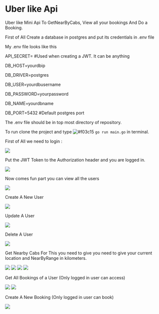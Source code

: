 # Uber like Api
Uber like Mini  Api To GetNearByCabs, View all your bookings And Do a Booking.<space><space>

First of All Create a database in postgres and put its credentials in .env file 

My .env file looks like this<space><space>
  <space><space>

API_SECRET= #Used when creating a JWT. It can be anything<space><space>
  
DB_HOST=yourdbip<space><space>
  
DB_DRIVER=postgres<space><space>
  
DB_USER=yourdbusername<space><space>
  
DB_PASSWORD=yourpassword<space><space>
  
DB_NAME=yourdbname<space><space>
  
DB_PORT=5432 #Default postgres port<space><space>
  
<space><space>
The .env file should be in top most directory of repository.<space><space>

To run clone the project and type ![#f03c15](https://via.placeholder.com/15/f03c15/000000?text=+) `go run main.go` in terminal.<space><space>

First of All we need to login :<space><space>

![](screenshots/Screenshot_78.png)

Put the JWT Token to the Authorization header and you are logged in.


![](screenshots/Screenshot_80.png)


Now comes fun part you can view all the users 

![](screenshots/Screenshot_81.png)


Create A New User

![](screenshots/Screenshot_83.png)

Update A User

![](screenshots/Screenshot_82.png)

Delete A User

![](screenshots/Screenshot_84.png)


Get Nearby Cabs For <space><space>
This you need to give you need to give your current location and NearByRange in kilometers.
  
![](screenshots/Screenshot_86.png)
![](screenshots/Screenshot_87.png)
![](screenshots/Screenshot_88.png)
![](screenshots/Screenshot_89.png)


Get All Bookings of a User (Only logged in user can access)

![](screenshots/Screenshot_90.png)
![](screenshots/Screenshot_94.png)

Create A New Booking (Only logged in user can book)

![](screenshots/Screenshot_92.png)
